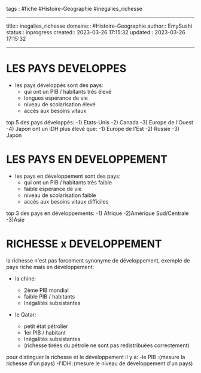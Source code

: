 




tags : #fiche  #Histoire-Geographie #inegalies_richesse

---

title:: inegalies_richesse
domaine:: #Histoire-Geographie
author:: EmySushi
status:: inprogress
created:: 2023-03-26 17:15:32
updated:: 2023-03-26 17:15:32

---

# LES PAYS DEVELOPPES

- les pays développés sont des pays:
	- qui ont un PIB / habitants très élevé
	- longues espérance de vie 
	- niveau de scolarisation élevé
	- accès aux besoins vitaux

 top 5 des pays développés:
   -1) Etats-Unis
   -2) Canada
   -3) Europe de l'Ouest
   -4) Japon
ont un IDH plus élevé que:
   -1) Europe de l'Est
   -2) Russie
   -3) Japon

# LES PAYS EN DEVELOPPEMENT

- les pays en développement sont des pays:
	- qui ont un PIB / habitants très faible
	- faible espérance de vie
	- niveau de scolarisation faible
	- accès aux besoins vitaux difficiles 

top 3 des pays en développements:
   -1) Afrique
   -2)Amérique Sud/Centrale
   -3)Asie

# RICHESSE x DEVELOPPEMENT

la richesse n'est pas forcement synonyme de développement,
exemple de pays riche mais en développement:

- la chine:
	- 2ème PIB mondial
	- faible PIB / habitants
	- Inégalités subsistantes

- le Qatar:
	- petit état pétrolier
	- 1er PIB / habitant
	- Inégalités subsistantes
	- (richesse tirées du pétrole ne sont pas redistribuées correctement)

pour distinguer la richesse et le développement il y a: 
   -le PIB :(mesure la richesse d'un pays)
   -l'IDH :(mesure le niveau de développement d'un pays)

# 



